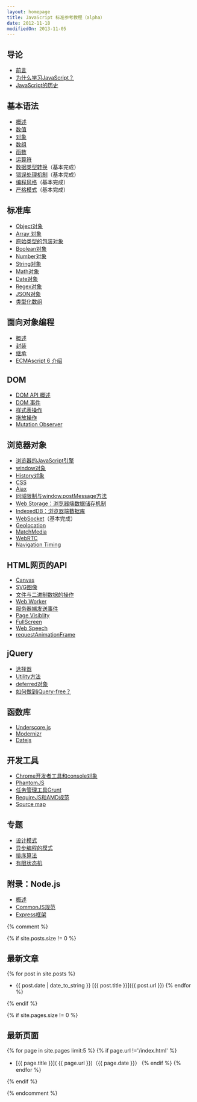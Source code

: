 ```yaml
---
layout: homepage
title: JavaScript 标准参考教程（alpha）
date: 2012-11-18
modifiedOn: 2013-11-05
---
```

	
<h2 id="introduction">导论</h2>

- [前言](introduction/preface.html)
- [为什么学习JavaScript？](introduction/why.html)
- [JavaScript的历史](introduction/history.html)

<h2 id="grammar">基本语法</h2>

- [概述](grammar/basic.html)
- [数值](grammar/number.html)
- [对象](grammar/object.html)
- [数组](grammar/array.html)
- [函数](grammar/function.html)
- [运算符](grammar/operator.html)		
- [数据类型转换](grammar/conversion.html)（基本完成）
- [错误处理机制](grammar/error.html)（基本完成）
- [编程风格](grammar/style.html)（基本完成）
- [严格模式](grammar/strict.html)（基本完成）

<h2 id="stdlib">标准库</h2>

- [Object对象](stdlib/object.html)
- [Array 对象](stdlib/array.html)
- [原始类型的包装对象](stdlib/wrapper.html)
- [Boolean对象](stdlib/boolean.html)
- [Number对象](stdlib/number.html)
- [String对象](stdlib/string.html)
- [Math对象](stdlib/math.html)
- [Date对象](stdlib/date.html)
- [Regex对象](stdlib/regex.html)
- [JSON对象](stdlib/json.html)
- [类型化数组](stdlib/arraybuffer.html)

<h2 id="oop">面向对象编程</h2>

- [概述](oop/basic.html)
- [封装](oop/encapsulation.html)
- [继承](oop/inheritance.html)
- [ECMAscript 6 介绍](oop/ecmascript6.html)

<h2 id="dom">DOM</h2>

- [DOM API 概述](dom/basic.html)
- [DOM 事件](dom/event.html)
- [样式表操作](dom/stylesheet.html)
- [拖放操作](dom/dragndrop.html)
- [Mutation Observer](dom/mutationobserver.html)

<h2 id="bom">浏览器对象</h2>

- [浏览器的JavaScript引擎](bom/engine.html)
- [window对象](bom/window.html)
- [History对象](bom/history.html)
- [CSS](bom/css.html)
- [Ajax](bom/ajax.html)
- [同域限制与window.postMessage方法](bom/windowpostmessage.html)
- [Web Storage：浏览器端数据储存机制](bom/webstorage.html)
- [IndexedDB：浏览器端数据库](bom/indexeddb.html)
- [WebSocket](bom/websocket.html)（基本完成）
- [Geolocation](bom/geolocation.html)
- [MatchMedia](bom/matchmedia.html)
- [WebRTC](bom/webrtc.html)
- [Navigation Timing](bom/navigationtiming.html)

<h2 id="htmlapi">HTML网页的API</h2>

- [Canvas](htmlapi/canvas.html)
- [SVG图像](htmlapi/svg.html)
- [文件与二进制数据的操作](htmlapi/file.html)
- [Web Worker](htmlapi/webworker.html)
- [服务器端发送事件](htmlapi/eventsource.html)
- [Page Visiblity](htmlapi/pagevisibility.html)
- [FullScreen](htmlapi/fullscreen.html)
- [Web Speech](htmlapi/webspeech.html)
- [requestAnimationFrame](htmlapi/requestanimationframe.html)

<h2 id="jquery">jQuery</h2>

- [选择器](jquery/selector.html)
- [Utility方法](jquery/utility.html)
- [deferred对象](jquery/deferred.html)
- [如何做到jQuery-free？](jquery/jquery-free.html)

<h2 id="library">函数库</h2>

- [Underscore.js](library/underscore.html)
- [Modernizr](library/modernizr.html)
- [Datejs](library/datejs.html)

<h2 id="tool">开发工具</h2>

- [Chrome开发者工具和console对象](tool/console.html)
- [PhantomJS](tool/phantomjs.html)
- [任务管理工具Grunt](tool/grunt.html)
- [RequireJS和AMD规范](tool/requirejs.html)
- [Source map](tool/sourcemap.html)

<h2 id="special">专题</h2>

- [设计模式](special/designpattern.html)
- [异步编程的模式](special/asynchronous.html)
- [排序算法](special/sorting.html)
- [有限状态机](special/fsm.html)

<h2 id="nodejs">附录：Node.js</h2>

- [概述](nodejs/basic.html)
- [CommonJS规范](nodejs/commonjs.html)
- [Express框架](nodejs/express.html)

{% comment %}

{% if site.posts.size != 0 %}

## 最新文章

{% for post in site.posts %}
* {{ post.date | date_to_string }} [{{ post.title }}]({{ post.url }})
{% endfor %}

{% endif %}

{% if site.pages.size != 0 %}

## 最新页面

{% for page in site.pages limit:5 %}
{% if page.url !='/index.html' %}
* [{{ page.title }}]( {{ page.url }})（{{ page.date }}）
{% endif %}
{% endfor %}

{% endif %}

{% endcomment %}
